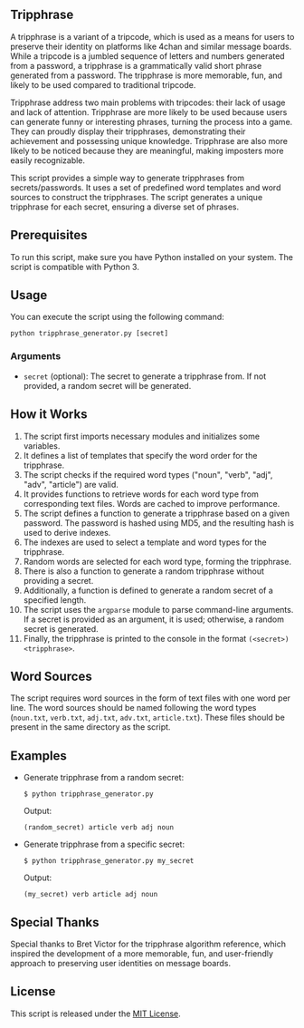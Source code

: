 ## Tripphrase
A tripphrase is a variant of a tripcode, which is used as a means for users to preserve their identity on platforms like 4chan and similar message boards. While a tripcode is a jumbled sequence of letters and numbers generated from a password, a tripphrase is a grammatically valid short phrase generated from a password. The tripphrase is more memorable, fun, and likely to be used compared to traditional tripcode.

Tripphrase address two main problems with tripcodes: their lack of usage and lack of attention. Tripphrase are more likely to be used because users can generate funny or interesting phrases, turning the process into a game. They can proudly display their tripphrases, demonstrating their achievement and possessing unique knowledge. Tripphrase are also more likely to be noticed because they are meaningful, making imposters more easily recognizable.

This script provides a simple way to generate tripphrases from secrets/passwords. It uses a set of predefined word templates and word sources to construct the tripphrases. The script generates a unique tripphrase for each secret, ensuring a diverse set of phrases.

## Prerequisites

To run this script, make sure you have Python installed on your system. The script is compatible with Python 3.

## Usage

You can execute the script using the following command:

```
python tripphrase_generator.py [secret]
```

### Arguments

- `secret` (optional): The secret to generate a tripphrase from. If not provided, a random secret will be generated.

## How it Works

1. The script first imports necessary modules and initializes some variables.
2. It defines a list of templates that specify the word order for the tripphrase.
3. The script checks if the required word types ("noun", "verb", "adj", "adv", "article") are valid.
4. It provides functions to retrieve words for each word type from corresponding text files. Words are cached to improve performance.
5. The script defines a function to generate a tripphrase based on a given password. The password is hashed using MD5, and the resulting hash is used to derive indexes.
6. The indexes are used to select a template and word types for the tripphrase.
7. Random words are selected for each word type, forming the tripphrase.
8. There is also a function to generate a random tripphrase without providing a secret.
9. Additionally, a function is defined to generate a random secret of a specified length.
10. The script uses the `argparse` module to parse command-line arguments. If a secret is provided as an argument, it is used; otherwise, a random secret is generated.
11. Finally, the tripphrase is printed to the console in the format `(<secret>) <tripphrase>`.

## Word Sources

The script requires word sources in the form of text files with one word per line. The word sources should be named following the word types (`noun.txt`, `verb.txt`, `adj.txt`, `adv.txt`, `article.txt`). These files should be present in the same directory as the script.

## Examples

- Generate tripphrase from a random secret:

  ```
  $ python tripphrase_generator.py
  ```

  Output:
  ```
  (random_secret) article verb adj noun
  ```

- Generate tripphrase from a specific secret:

  ```
  $ python tripphrase_generator.py my_secret
  ```

  Output:
  ```
  (my_secret) verb article adj noun
  ```

## Special Thanks
Special thanks to Bret Victor for the tripphrase algorithm reference, which inspired the development of a more memorable, fun, and user-friendly approach to preserving user identities on message boards.

## License

This script is released under the [MIT License](LICENSE).
